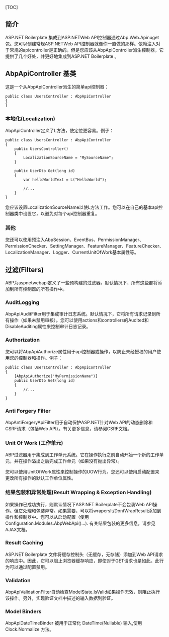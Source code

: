 [TOC]

## 简介

ASP.NET Boilerplate 集成到ASP.NETWeb API控制器通过Abp.Web.Apinuget包。您可以创建常规ASP.NETWeb API控制器就像你一直做的那样。依赖注入对于常规的apicontroller是正确的。但是您应该从AbpApiController派生控制器，它提供了几个好处，并更好地集成到ASP.NET Boilerplate 。

## AbpApiController 基类

这是一个从AbpApiController派生的简单api控制器：

```
public class UsersController : AbpApiController
{
}
```

### 本地化(Localization)

AbpApiController定义了L方法，使定位更容易。例子：

```
public class UsersController : AbpApiController
{
    public UsersController()
    {
        LocalizationSourceName = "MySourceName";
    }

    public UserDto Get(long id)
    {
        var helloWorldText = L("HelloWorld");

        //...
    }
}
```
您应该设置LocalizationSourceName以使L方法工作。您可以在自己的基本api控制器类中设置它，以避免对每个api控制器重复。

### 其他

您还可以使用预注入AbpSession、EventBus、PermissionManager、PermissionChecker、SettingManager、FeatureManager、FeatureChecker、LocalizationManager、Logger、CurrentUnitOfWork基本属性等。

## 过滤(Filters)

ABP为aspnetwebapi定义了一些预构建的过滤器。默认情况下，所有这些都将添加到所有控制器的所有操作中。

### AuditLogging

AbpApiAuditFilter用于集成审计日志系统。默认情况下，它将所有请求记录到所有操作（如果未禁用审核）。您可以使用actions和controllers的Audited和DisableAuditing属性来控制审计日志记录。

### Authorization

您可以将AbpApiAuthorize属性用于api控制器或操作，以防止未经授权的用户使用您的控制器和操作。例子：

```
public class UsersController : AbpApiController
{
    [AbpApiAuthorize("MyPermissionName")]
    public UserDto Get(long id)
    {
        //...
    }
}
```
### Anti Forgery Filter

AbpAntiForgeryApiFilter用于自动保护ASP.NET针对Web API的动态删除和CSRF请求（包括Web API）。有关更多信息，请参阅CSRF文档。

### Unit Of Work (工作单元)

ABP过滤器用于集成到工作单元系统。它在操作执行之前自动开始一个新的工作单元，并在操作溢出之后完成工作单元（如果没有抛出异常）。

您可以使用UnitOfWork属性来控制操作的UOW行为。您还可以使用启动配置来更改所有操作的默认工作单位属性。

### 结果包装和异常处理(Result Wrapping & Exception Handling)

如果操作已成功执行，则默认情况下ASP.NET Boilerplate不会包装Web API操作。但它处理和包装异常。如果需要，可以将wraperslt/DontWrapResult添加到操作和控制器中。您可以从启动配置（使用Configuration.Modules.AbpWebApi()...). 有关结果包装的更多信息，请参见AJAX文档。

### Result Caching

ASP.NET Boilerplate 文件将缓存控制头（无缓存，无存储）添加到Web API请求的响应中。因此，它可以阻止浏览器缓存响应，即使对于GET请求也是如此。此行为可以通过配置禁用。

### Validation

AbpApiValidationFilter自动检查ModelState.IsValid如果操作无效，则阻止执行该操作。另外，实现验证文档中描述的输入数据到验证。

### Model Binders

AbpApiDateTimeBinder 被用于正常化 DateTime(Nullable<DateTime>) 输入,使用 Clock.Normalize 方法。
